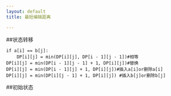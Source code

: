 ```yaml
---
layout: default
title: 最短编辑距离

---
```


##状态转移

	if a[i] == b[j]:
		DP[i][j] = min(DP[i][j], DP[i - 1][j - 1])#相等
	DP[i][j] = min(DP[i - 1][j - 1] + 1, DP[i][j])#替换
	DP[i][j] = min(DP[i - 1][j] + 1, DP[i][j])#插入a[i]or删除a[i]
	DP[i][j] = min(DP[i][j - 1] + 1, DP[i][j]) #插入b[j]or删除b[j]

##初始状态
